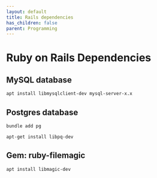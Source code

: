 ```yaml
---
layout: default
title: Rails dependencies
has_children: false
parent: Programming
---
```


# Ruby on Rails Dependencies

## MySQL database

```bash
apt install libmysqlclient-dev mysql-server-x.x
```

## Postgres database

```bash
bundle add pg
```

```bash
apt-get install libpq-dev
```

## Gem: ruby-filemagic

```bash
apt install libmagic-dev
```
